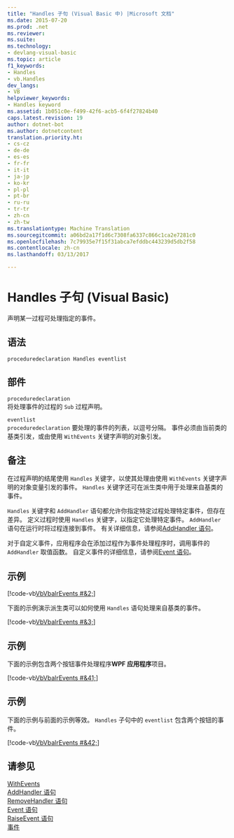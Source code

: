 ```yaml
---
title: "Handles 子句 (Visual Basic 中) |Microsoft 文档"
ms.date: 2015-07-20
ms.prod: .net
ms.reviewer: 
ms.suite: 
ms.technology:
- devlang-visual-basic
ms.topic: article
f1_keywords:
- Handles
- vb.Handles
dev_langs:
- VB
helpviewer_keywords:
- Handles keyword
ms.assetid: 1b051c0e-f499-42f6-acb5-6f4f27824b40
caps.latest.revision: 19
author: dotnet-bot
ms.author: dotnetcontent
translation.priority.ht:
- cs-cz
- de-de
- es-es
- fr-fr
- it-it
- ja-jp
- ko-kr
- pl-pl
- pt-br
- ru-ru
- tr-tr
- zh-cn
- zh-tw
ms.translationtype: Machine Translation
ms.sourcegitcommit: a06bd2a17f1d6c7308fa6337c866c1ca2e7281c0
ms.openlocfilehash: 7c79935e7f15f31abca7efddbc443239d5db2f58
ms.contentlocale: zh-cn
ms.lasthandoff: 03/13/2017

---
```

# <a name="handles-clause-visual-basic"></a>Handles 子句 (Visual Basic)
声明某一过程可处理指定的事件。  
  
## <a name="syntax"></a>语法  
  
```  
proceduredeclaration Handles eventlist  
```  
  
## <a name="parts"></a>部件  
 `proceduredeclaration`  
 将处理事件的过程的 `Sub` 过程声明。  
  
 `eventlist`  
 `proceduredeclaration` 要处理的事件的列表，以逗号分隔。 事件必须由当前类的基类引发，或由使用 `WithEvents` 关键字声明的对象引发。  
  
## <a name="remarks"></a>备注  
 在过程声明的结尾使用 `Handles` 关键字，以使其处理由使用 `WithEvents` 关键字声明的对象变量引发的事件。 `Handles` 关键字还可在派生类中用于处理来自基类的事件。  
  
 `Handles` 关键字和 `AddHandler` 语句都允许你指定特定过程处理特定事件，但存在差异。 定义过程时使用 `Handles` 关键字，以指定它处理特定事件。 `AddHandler` 语句在运行时将过程连接到事件。 有关详细信息，请参阅[AddHandler 语句](../../../visual-basic/language-reference/statements/addhandler-statement.md)。  
  
 对于自定义事件，应用程序会在添加过程作为事件处理程序时，调用事件的 `AddHandler` 取值函数。 自定义事件的详细信息，请参阅[Event 语句](../../../visual-basic/language-reference/statements/event-statement.md)。  
  
## <a name="example"></a>示例  
 [!code-vb[VbVbalrEvents #&2;](../../../visual-basic/language-reference/statements/codesnippet/VisualBasic/handles-clause_1.vb)]  
  
 下面的示例演示派生类可以如何使用 `Handles` 语句处理来自基类的事件。  
  
 [!code-vb[VbVbalrEvents #&3;](../../../visual-basic/language-reference/statements/codesnippet/VisualBasic/handles-clause_2.vb)]  
  
## <a name="example"></a>示例  
 下面的示例包含两个按钮事件处理程序**WPF 应用程序**项目。  
  
 [!code-vb[VbVbalrEvents #&41;](../../../visual-basic/language-reference/statements/codesnippet/VisualBasic/handles-clause_3.vb)]  
  
## <a name="example"></a>示例  
 下面的示例与前面的示例等效。 `Handles` 子句中的 `eventlist` 包含两个按钮的事件。  
  
 [!code-vb[VbVbalrEvents #&42;](../../../visual-basic/language-reference/statements/codesnippet/VisualBasic/handles-clause_4.vb)]  
  
## <a name="see-also"></a>请参见  
 [WithEvents](../../../visual-basic/language-reference/modifiers/withevents.md)   
 [AddHandler 语句](../../../visual-basic/language-reference/statements/addhandler-statement.md)   
 [RemoveHandler 语句](../../../visual-basic/language-reference/statements/removehandler-statement.md)   
 [Event 语句](../../../visual-basic/language-reference/statements/event-statement.md)   
 [RaiseEvent 语句](../../../visual-basic/language-reference/statements/raiseevent-statement.md)   
 [事件](../../../visual-basic/programming-guide/language-features/events/index.md)

